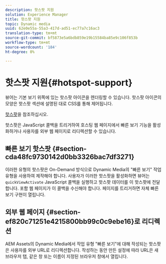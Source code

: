 ```yaml
---
description: 핫스팟 지원
solution: Experience Manager
title: 핫스팟 지원
topic: Dynamic media
uuid: 62e0e55a-55a3-417d-ad51-ec77a7c16ac3
translation-type: tm+mt
source-git-commit: bf5873e5a6bdb859e19b15584ba85e9c106f853b
workflow-type: tm+mt
source-wordcount: '184'
ht-degree: 0%

---
```



# 핫스팟 지원{#hotspot-support}

뷰어는 기본 보기 위쪽에 있는 핫스팟 아이콘을 렌더링할 수 있습니다. 핫스팟 아이콘의 모양은 핫스팟 섹션에 설명된 대로 CSS를 통해 제어됩니다.

[핫스팟](../../c-html5-aem-asset-viewers/c-html5-aem-interactive-images/c-html5-aem-interactive-image-customizingviewer/r-html5-aem-int-image-customize-hotspots.md#reference-2ac3cc414ef2467390bf53145f1d8d74)을 참조하십시오.

핫스팟은 JavaScript 콜백을 트리거하여 호스팅 웹 페이지에서 빠른 보기 기능을 활성화하거나 사용자를 외부 웹 페이지로 리디렉션할 수 있습니다.

## 빠른 보기 핫스팟 {#section-cda48fc9730142d0bb3326bac7df3271}

이러한 유형의 핫스팟은 On-Demand 방식으로 Dynamic Media의 &quot;빠른 보기&quot; 작업 유형을 사용하여 제작해야 합니다. 사용자가 이러한 핫스팟을 활성화하면 뷰어는 `quickViewActivate` JavaScript 콜백을 실행하고 핫스팟 데이터를 이 핫스팟에 전달합니다. 포함 웹 페이지가 이 콜백을 수신해야 합니다. 페이지를 트리거하면 자체 빠른 보기 구현이 열립니다.

## 외부 웹 페이지 {#section-ef820c71251e4215800bb99c0c9ebe16}로 리디렉션

AEM Assets의 Dynamic Media에서 작업 유형 &quot;빠른 보기&quot;에 대해 작성되는 핫스팟은 사용자를 외부 URL로 리디렉션합니다. 작성하는 동안 만든 설정에 따라 URL은 새 브라우저 탭, 같은 창 또는 이름이 지정된 브라우저 창에서 열립니다.
